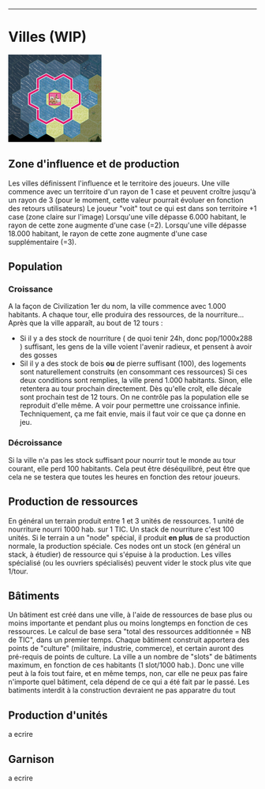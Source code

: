 ___
# Villes (WIP)
![Ville.png](media/Ville.png)
## Zone d'influence et de production
Les villes définissent l'influence et le territoire des joueurs. Une ville commence avec un territoire d'un rayon de 1 case et peuvent croître jusqu'à un rayon de 3 (pour le moment, cette valeur pourrait évoluer en fonction des retours utilisateurs)
Le joueur "voit" tout ce qui est dans son territoire +1 case (zone claire sur l'image)
Lorsqu'une ville dépasse 6.000 habitant, le rayon de cette zone augmente d'une case (=2).
Lorsqu'une ville dépasse 18.000 habitant, le rayon de cette zone augmente d'une case supplémentaire (=3).
## Population
### Croissance
A la façon de Civilization 1er du nom, la ville commence avec 1.000 habitants. A chaque tour, elle produira des ressources, de la nourriture...
Après que la ville apparaît, au bout de 12 tours :
 - Si il y a des stock de nourriture ( de quoi tenir 24h, donc pop/1000x288 ) suffisant, les gens de la ville voient l'avenir radieux, et pensent à avoir des gosses
 - Sil il y a des stock de bois **ou** de pierre suffisant (100), des logements sont naturellement construits (en consommant ces ressources)
Si ces deux conditions sont remplies, la ville prend 1.000 habitants. Sinon, elle retentera au tour prochain directement. Dès qu'elle croît, elle décale sont prochain test de 12 tours.
On ne contrôle pas la population elle se reproduit d'elle même.
A voir pour permettre une croissance infinie. Techniquement, ça me fait envie, mais il faut voir ce que ça donne en jeu.
### Décroissance
Si la ville n'a pas les stock suffisant pour nourrir tout le monde au tour courant, elle perd 100 habitants. Cela peut être déséquilibré, peut être que cela ne se testera que toutes les heures en fonction des retour joueurs.
## Production de ressources
En général un terrain produit entre 1 et 3 unités de ressources. 
1 unité de nourriture nourri 1000 hab. sur 1 TIC. Un stack de nourriture c'est 100 unités.
Si le terrain a un "node" spécial, il produit **en plus** de sa production normale, la production spéciale. Ces nodes ont un stock (en général un stack, à étudier) de ressource qui s'épuise à la production. Les villes spécialisé (ou les ouvriers spécialisés) peuvent vider le stock plus vite que 1/tour.
## Bâtiments
Un bâtiment est créé dans une ville, à l'aide de ressources de base plus ou moins importante et pendant plus ou moins longtemps en fonction de ces ressources. 
Le calcul de base sera "total des ressources additionnée = NB de TIC", dans un premier temps.
Chaque bâtiment construit apportera des points de "culture" (militaire, industrie, commerce), et certain auront des pré-requis de points de culture.
La ville a un nombre de "slots" de bâtiments maximum, en fonction de ces habitants (1 slot/1000 hab.).
Donc une ville peut à la fois tout faire, et en même temps, non, car elle ne peux pas faire n'importe quel bâtiment, cela dépend de ce qui a été fait par le passé.
Les batiments interdit à la construction devraient ne pas apparatre du tout
## Production d'unités
a ecrire
## Garnison
a ecrire


